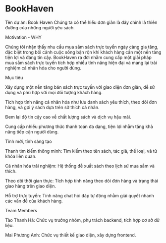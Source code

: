 # BookHaven

Tên dự án: Book Haven
Chúng ta có thể hiểu đơn giản là đây chính là thiên đường của những người yêu sách.

Motivation - WHY

Chúng tôi nhận thấy nhu cầu mua sắm sách trực tuyến ngày càng gia tăng, đặc biệt trong bối cảnh cuộc sống bận rộn khi khách hàng cần một nền tảng tiện lợi và đáng tin cậy. BookHaven ra đời nhằm cung cấp một giải pháp mua sắm sách trực tuyến tích hợp nhiều tính năng hiện đại và mang lại trải nghiệm cá nhân hóa cho người dùng.

Mục tiêu

Xây dựng một nền tảng bán sách trực tuyến với giao diện đơn giản, dễ sử dụng và phù hợp với mọi đối tượng khách hàng.

Tích hợp tính năng cá nhân hóa như lưu danh sách yêu thích, theo dõi đơn hàng, và gợi ý sách dựa trên sở thích cá nhân.

Đem lại độ tin cậy cao về chất lượng sách và dịch vụ hậu mãi.

Cung cấp nhiều phương thức thanh toán đa dạng, tiện lợi nhằm tăng khả năng tiếp cận người dùng.

Tính mới, tính sáng tạo

Thanh tìm kiếm thông minh: Tìm kiếm theo tên sách, tác giả, thể loại, và từ khóa liên quan.

Cá nhân hóa trải nghiệm: Hệ thống đề xuất sách theo lịch sử mua sắm và thích.

Theo dõi thời gian thực: Tích hợp tính năng theo dõi đơn hàng và trạng thái giao hàng trên giao diện.

Hỗ trợ trực tuyến: Tính năng chat hỏi đáp tự động nhằm giải quyết nhanh các vấn đề của khách hàng.

Team Members

Tào Thanh Hà: Chức vụ trưởng nhóm, phụ trách backend, tích hợp cơ sở dữ liệu.

Mai Phương Anh: Chức vụ thiết kế giao diện, xây dựng frontend.
